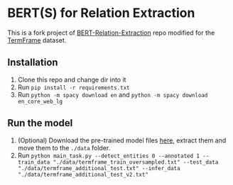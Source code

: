# BERT(S) for Relation Extraction

This is a fork project of [BERT-Relation-Extraction](https://github.com/plkmo/BERT-Relation-Extraction) repo modified for the [TermFrame](https://termframe.ff.uni-lj.si/) dataset.

## Installation
1. Clone this repo and change dir into it
2. Run `pip install -r requirements.txt`
3. Run `python -m spacy download en` and `python -m spacy download en_core_web_lg`

## Run the model
1. (Optional) Download the pre-trained model files [here](https://we.tl/t-xlyR0HCpoQ), extract them and move them to the `./data` folder.
2. Run `python main_task.py --detect_entities 0 --annotated 1 --train_data "./data/termframe_train_oversampled.txt" --test_data "./data/termframe_additional_test.txt" --infer_data "./data/termframe_additional_test_v2.txt"`
